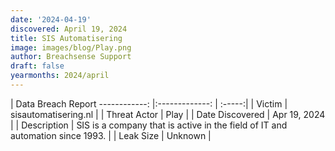 ```yaml
---
date: '2024-04-19'
discovered: April 19, 2024
title: SIS Automatisering
image: images/blog/Play.png
author: Breachsense Support
draft: false
yearmonths: 2024/april
---
```



| Data Breach Report
------------:     |:-------------:    | :-----:|
| Victim      | sisautomatisering.nl      | 
| Threat Actor      | Play      | 
| Date Discovered      | Apr 19, 2024      | 
| Description      | SIS is a company that is active in the field of IT and automation since 1993.      | 
| Leak Size      | Unknown      | 

